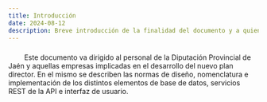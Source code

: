 ```yaml
---
title: Introducción
date: 2024-08-12
description: Breve introducción de la finalidad del documento y a quienes va dirigido principalmente.
---
```


### 
&emsp;&emsp; Este documento va dirigido al personal de la Diputación Provincial de Jaén y aquellas empresas implicadas en el desarrollo del nuevo plan director. En el mismo se describen las normas de diseño, nomenclatura e implementación de los distintos elementos de base de datos, servicios REST de la API e interfaz de usuario.  
### 
